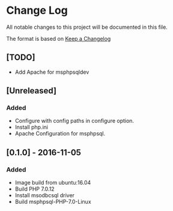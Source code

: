# Change Log
All notable changes to this project will be documented in this file.

The format is based on [Keep a Changelog](http://keepachangelog.com/) 

## [TODO]
- Add Apache for msphpsqldev

## [Unreleased]
### Added
- Configure with config paths in configure option. 
- Install php.ini 
- Apache Configuration for msphpsql.


## [0.1.0] - 2016-11-05
### Added
- Image build from ubuntu:16.04
- Build PHP 7.0.12
- Install msodbcsql driver
- Build msphpsql-PHP-7.0-Linux


